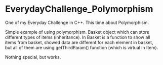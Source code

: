 # EverydayChallenge_Polymorphism

One of my Everyday Challenge in C++. This time about Polymorphism.

Simple example of using polymorphism. 
Basket object which can store different types of items (inheritance).
In Basket is a function to show all items from basket, showed data are different
for each element in basket, but all of them are using getThirdParam() function (which is virtual in Item).

Nothing special, but works.
